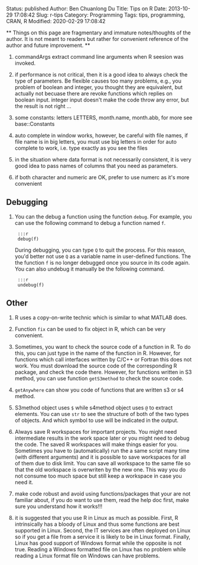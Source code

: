 Status: published
Author: Ben Chuanlong Du
Title: Tips on R
Date: 2013-10-29 17:08:42
Slug: r-tips
Category: Programming
Tags: tips, programming, CRAN, R
Modified: 2020-02-29 17:08:42

**
Things on this page are fragmentary and immature notes/thoughts of the author. 
It is not meant to readers but rather for convenient reference of the author and future improvement.
**

1. commandArgs extract command line arguments when R seesion was invoked. 
 
16. if performance is not critical, 
    then it is a good idea to always check the type of parameters. 
    Be flexible causes too many problems, 
    e.g., you problem of boolean and integer, 
    you thought they are equivalent, but actually not becuase there are revoke functions 
    which replies on boolean input. 
    integer input doesn't make the code throw any error, but the result is not right ...

17. some constants: letters LETTERS, month.name, month.abb, for more see base::Constants

18. auto complete in window works, 
    however, be careful with file names, if file name is in big letters, 
    you must use big letters in order for auto complete to work, i.e. type exactly as you see the files 

21. in the situation where data format is not necessarily consistent, 
    it is very good idea to pass names of columns that you need as parameters.

24. if both character and numeric are OK, prefer to use numerc as it's more convenient


## Debugging

1. You can the debug a function using the function `debug`. 
    For example, 
    you can use the following command to debug a function named `f`.

        :::r
        debug(f)

    During debugging,
    you can type `Q` to quit the process.
    For this reason, 
    you'd better not use `Q` as a variable name in user-defined functions.
    The the function `f` is no longer debugged once you source in its code again.
    You can also undebug it manually be the following command.

        :::r
        undebug(f)

## Other

1. R uses a copy-on-write technic which is similar to what MATLAB does.

2. Function `fix` can be used to fix object in R, 
    which can be very convenient.

25. Sometimes, 
    you want to check the source code of a function in R. 
    To do this, 
    you can just type in the name of the function in R. 
    However, 
    for functions which call interfaces written by C/C++ or Fortran this does not work. 
    You must download the source code of the corresponding R package, 
    and check the code there. 
    However, 
    for functions written in S3 method, 
    you can use function `getS3method` to check the source code.

29. `getAnywhere` can show you code of functions that are written s3 or
    s4 method.

33. S3method object uses `$` while s4method object uses `@` to extract
    elements. You can use `str` to see the structure of both of the two
    types of objects. And which symbol to use will be indicated in the
    output.

1. Always save R workspaces for important projects. 
    You might need intermediate results in the work space later
    or you might need to debug the code.
    The saved R workspaces will make things easier for you.
    Sometimes you have to (automatically) run the a same script many time (with different arguments)
    and it is possible to save workspaces for all of them due to disk limit.
    You can save all workspace to the same file so that the old workspace is overwriten by the new one.
    This way you do not consume too much space but still keep a workspace in case you need it.

2. make code robust and avoid using functions/packages that your are not familiar about, 
    if you do want to use them, read the help doc first, make sure you understand how it works!!!

3. it is suggested that you use R in Linux as much as possible. 
    First, R intrinsically has a bloody of Linux and thus some functions are best supported in Linux.
    Second, the IT services are often deployed on Linux so if you get a file from a service it is likely to be in Linux format.
    Finally, Linux has good support of Windows format while the opposite is not true. 
    Reading a Windows formatted file on Linux has no problem while reading a Linux format file on Windows can have problems.
